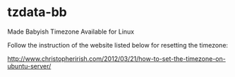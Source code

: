 tzdata-bb
=========

Made Babyish Timezone Available for Linux

Follow the instruction of the website listed below for resetting the timezone:

  http://www.christopherirish.com/2012/03/21/how-to-set-the-timezone-on-ubuntu-server/
